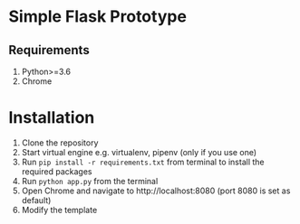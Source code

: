 # Simple Flask Prototype

## Requirements

1. Python>=3.6
2. Chrome

# Installation

1. Clone the repository
2. Start virtual engine e.g. virtualenv, pipenv (only if you use one)
3.  Run `pip install -r requirements.txt` from terminal to install the required packages
4. Run `python app.py` from the terminal
5. Open Chrome and navigate to http://localhost:8080 (port 8080 is set as default)
6. Modify the template

